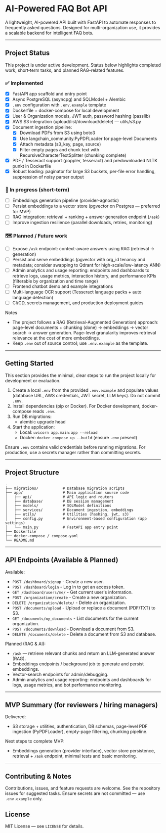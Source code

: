 # AI-Powered FAQ Bot API

A lightweight, AI-powered API built with FastAPI to automate responses to frequently asked questions. Designed for multi-organization use, it provides a scalable backend for intelligent FAQ bots.

---

## Project Status

This project is under active development. Status below highlights completed work, short‑term tasks, and planned RAG-related features.

### ✅ Implemented
- [x] FastAPI app scaffold and entry point
- [x] Async PostgreSQL (asyncpg) and SQLModel + Alembic
- [x] `.env` configuration with `.env.example` template
- [x] Dockerfile + docker-compose for local development
- [x] User & Organization models, JWT auth, password hashing (passlib)
- [x] AWS S3 integration (upload/list/download/delete) — utils/s3.py
- [x] Document ingestion pipeline:
  - [x] Download PDFs from S3 using boto3
  - [x] Use langchain_community.PyPDFLoader for page-level Documents
  - [x] Attach metadata (s3_key, page, source)
  - [x] Filter empty pages and chunk text with RecursiveCharacterTextSplitter (chunking complete)
- [x] PDF / Tesseract support (poppler, tesseract) and predownloaded NLTK punkt in Dockerfile
- [x] Robust loading: paginator for large S3 buckets, per-file error handling, suppression of noisy parser output

### 🚧 In progress (short-term)
- [ ] Embeddings generation pipeline (provider-agnostic)
- [ ] Persist embeddings to a vector store (pgvector on Postgres — preferred for MVP)
- [ ] RAG integration: retrieval + ranking + answer generation endpoint (`/ask`)
- [ ] Improve ingestion resilience (parallel downloads, retries, monitoring)

### 🗺️ Planned / Future work
- [ ] Expose `/ask` endpoint: context-aware answers using RAG (retrieval → generation)
- [ ] Persist and serve embeddings (pgvector with org_id tenancy and metadata; consider swapping to Qdrant for high-scale/low-latency ANN)
- [ ] Admin analytics and usage reporting: endpoints and dashboards to retrieve logs, usage metrics, interaction history, and performance KPIs (filterable by organization and time range)
- [ ] Frontend chatbot demo and example integrations
- [ ] Multi-language OCR support (Tesseract language packs + auto language detection)
- [ ] CI/CD, secrets management, and production deployment guides

Notes
- The project follows a RAG (Retrieval-Augmented Generation) approach: page-level documents + chunking (done) → embeddings → vector search → answer generation. Page-level granularity improves retrieval relevance at the cost of more embeddings.
- Keep `.env` out of source control; use `.env.example` as the template.
---

## Getting Started

This section provides the minimal, clear steps to run the project locally for development or evaluation.

1. Create a local `.env` from the provided `.env.example` and populate values (database URL, AWS credentials, JWT secret, LLM keys). Do not commit `.env`.
2. Install dependencies (pip or Docker). For Docker development, docker-compose reads `.env`.
3. Run DB migrations:
   - alembic upgrade head
4. Start the application:
   - Local: `uvicorn app.main:app --reload`
   - Docker: `docker compose up --build` (ensure `.env` present)

Ensure `.env` contains valid credentials before running migrations. For production, use a secrets manager rather than committing secrets.

---

## Project Structure

```
.
├── migrations/           # Database migration scripts
├── app/                  # Main application source code
│   ├── api/              # API logic and routers
│   ├── database/         # DB session management
│   ├── models/           # SQLModel definitions
│   ├── services/         # Document ingestion, embeddings
│   ├── utils/            # Utilities (hashing, jwt, s3)
│   ├── config.py         # Environment-based configuration (app settings)
│   └── main.py           # FastAPI app entry point
├── Dockerfile
├── docker-compose / compose.yaml
└── README.md
```

---

## API Endpoints (Available & Planned)

Available:
- `POST /dashboard/signup` - Create a new user.
- `POST /dashboard/login` - Log in to get an access token.
- `GET /dashboard/users/me/` - Get current user's information.
- `POST /organization/create` - Create a new organization.
- `DELETE /organization/delete/` - Delete an organization.
- `POST /documents/upload` - Upload or replace a document (PDF/TXT) to S3.
- `GET /documents/my_documents` - List documents for the current organization.
- `POST /documents/download` - Download a document from S3.
- `DELETE /documents/delete` - Delete a document from S3 and database.

Planned (RAG & AI):
- `/ask` — retrieve relevant chunks and return an LLM-generated answer (RAG).
- Embeddings endpoints / background job to generate and persist embeddings.
- Vector-search endpoints for admin/debugging.
- Admin analytics and usage reporting: endpoints and dashboards for logs, usage metrics, and bot performance monitoring.

---

## MVP Summary (for reviewers / hiring managers)

Delivered:
- S3 storage + utilities, authentication, DB schemas, page-level PDF ingestion (PyPDFLoader), empty-page filtering, chunking pipeline.

Next steps to complete MVP:
- Embeddings generation (provider interface), vector store persistence, retrieval + `/ask` endpoint, minimal tests and basic monitoring.

---

## Contributing & Notes

Contributions, issues, and feature requests are welcome. See the repository issues for suggested tasks. Ensure secrets are not committed — use `.env.example` only.

## License

MIT License — see `LICENSE` for details.